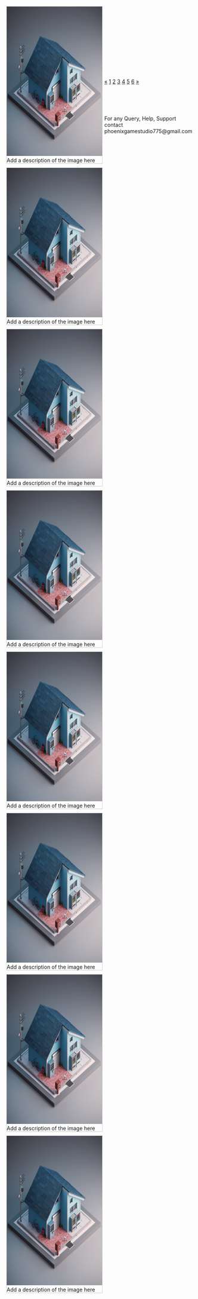 <html>
<head>
<style>
div.gallery {
  margin: 5px;
  border: 1px solid #ccc;
  float: left;
  width: 256px;
}

div.gallery:hover {
  border: 1px solid #777;
}

div.gallery img {
  width: 100%;
  height: auto;
}

div.desc {
  font-size: 14px;
  padding: 15px;
  text-align: center;
}
  
.center {
  text-align: center;
}

.pagination {
  display: inline-block;
}

.pagination a {
  color: black;
  float: left;
  padding: 8px 16px;
  text-decoration: none;
  transition: background-color .3s;
  border: 1px solid #ddd;
  margin: 0 4px;
}

.pagination a.active {
  background-color: #4CAF50;
  color: white;
  border: 1px solid #4CAF50;
}

.pagination a:hover:not(.active) {background-color: #ddd;}
  
</style>
</head>
  
<body>
<div class="gallery">
  <a target="_blank" href="house1.jpg"><img src="house1.jpg" alt="Cinque Terre" width="600" height="400"></a>
  <div class="desc">Add a description of the image here</div></div>
  
<div class="gallery">
  <a target="_blank" href="house1.jpg">
    <img src="house1.jpg" alt="Forest" width="600" height="400"></a>
    <div class="desc">Add a description of the image here</div></div>

<div class="gallery">
  <a target="_blank" href="house1.jpg">
    <img src="house1.jpg" alt="Northern Lights" width="600" height="400"></a>
    <div class="desc">Add a description of the image here</div></div>
    <br><br><br><br>
<div class="gallery">
  <a target="_blank" href="house1.jpg">
    <img src="house1.jpg" alt="Mountains" width="600" height="400"></a>
  <div class="desc">Add a description of the image here</div></div>
  
<div class="gallery">
  <a target="_blank" href="house1.jpg"><img src="house1.jpg" alt="Mountains" width="600" height="400"></a>
  <div class="desc">Add a description of the image here</div></div>
  
<div class="gallery">
  <a target="_blank" href="house1.jpg"><img src="house1.jpg" alt="Mountains" width="600" height="400"></a>
  <div class="desc">Add a description of the image here</div></div>
  
<div class="gallery">
  <a target="_blank" href="house1.jpg"><img src="house1.jpg" alt="Mountains" width="600" height="400"></a>
  <div class="desc">Add a description of the image here</div></div>
  
<div class="gallery">
  <a target="_blank" href="house1.jpg"><img src="house1.jpg" alt="Mountains" width="600" height="400"></a>
  <div class="desc">Add a description of the image here</div></div>  
  <p><br>
<br>
<br>
<br>
<br>
<br></p>
  <div class="center">
  <div class="pagination">
  <a href="#">&laquo;</a>
  <a href="#" class="active">1</a>
  <a href="#">2</a>
  <a href="#">3</a>
  <a href="#">4</a>
  <a href="#">5</a>
  <a href="#">6</a>
  <a href="#">&raquo;</a>
  </div>
</div>
  <br>
  <br>
  <br>
  <br>
  <p>For any Query, Help, Support contact phoenixgamestudio775@gmail.com</p>
  
</body>
</html>
<br>
